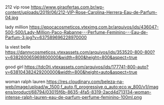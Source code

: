212 vip rose
https://www.giraofertas.com.br/wp-content/uploads/2019/06/212-VIP-Rose-Carolina-Herrera-Eau-de-Parfum-04.jpg

lady million
https://epocacosmeticos.vteximg.com.br/arquivos/ids/436047-500-500/Lady-Million-Paco-Rabanne---Perfume-Feminino---Eau-de-Parfum-3.jpg?v=637589696228970000


la viest belle
https://dannycosmeticos.vtexassets.com/arquivos/ids/353520-800-800?v=638260065969800000&width=800&height=800&aspect=true


good girl
https://tdc0tj.vtexassets.com/arquivos/ids/177741-800-auto?v=638104382429200000&width=800&height=auto&aspect=true


woman ralph lauren
https://res.cloudinary.com/beleza-na-web/image/upload/w_1500,f_auto,fl_progressive,q_auto:eco,w_800/v1/imagens/product/68794/03015f6b-8635-4fa5-8319-2acd4d713134-woman-intense-ralph-lauren-eau-de-parfum-perfume-feminino-100ml.png
